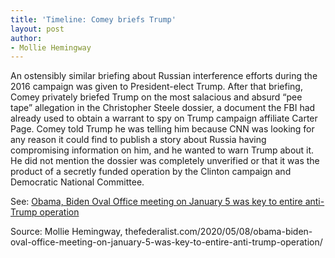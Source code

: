 ```yaml
---
title: 'Timeline: Comey briefs Trump'
layout: post
author:
- Mollie Hemingway
---
```


An ostensibly similar briefing about Russian interference efforts during the 2016 campaign was given to President-elect Trump. After that briefing, Comey privately briefed Trump on the most salacious and absurd “pee tape” allegation in the Christopher Steele dossier, a document the FBI had already used to obtain a warrant to spy on Trump campaign affiliate Carter Page. Comey told Trump he was telling him because CNN was looking for any reason it could find to publish a story about Russia having compromising information on him, and he wanted to warn Trump about it. He did not mention the dossier was completely unverified or that it was the product of a secretly funded operation by the Clinton campaign and Democratic National Committee.

See: [Obama, Biden Oval Office meeting on January 5 was key to entire anti-Trump operation](/2020/05/08/obama-biden-oval-office-meeting-on-january-5-was-key-to-entire-anti-trump-operation.html)

Source: Mollie Hemingway, thefederalist.com/2020/05/08/obama-biden-oval-office-meeting-on-january-5-was-key-to-entire-anti-trump-operation/
